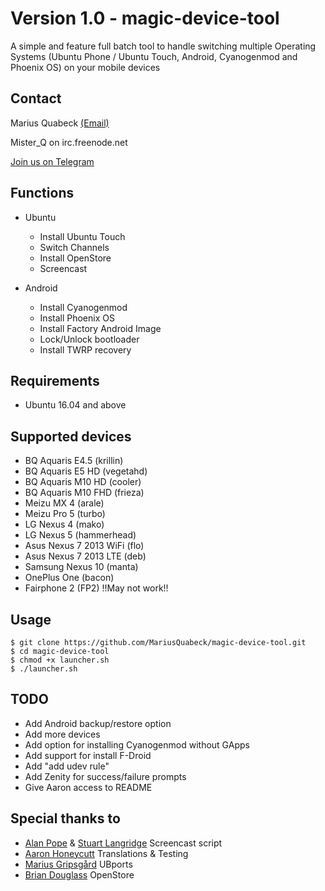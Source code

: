 # Version 1.0 - magic-device-tool

A simple and feature full batch tool to handle switching multiple Operating Systems (Ubuntu Phone / Ubuntu Touch, Android, Cyanogenmod and Phoenix OS) on your mobile devices

Contact
-------
Marius Quabeck [(Email)](mailto:misterq@ubuntu.com)

Mister_Q on irc.freenode.net

[Join us on Telegram](https://telegram.me/joinchat/A3LlWgiC4TQYX0epd9w8EQ)

Functions
---
- Ubuntu
  - Install Ubuntu Touch
  - Switch Channels
  - Install OpenStore
  - Screencast


- Android
  - Install Cyanogenmod
  - Install Phoenix OS
  - Install Factory Android Image
  - Lock/Unlock bootloader
  - Install TWRP recovery


Requirements
----
- Ubuntu 16.04 and above

Supported devices
----

- BQ Aquaris E4.5 (krillin)
- BQ Aquaris E5 HD (vegetahd)
- BQ Aquaris M10 HD (cooler)
- BQ Aquaris M10 FHD (frieza)
- Meizu MX 4 (arale)
- Meizu Pro 5 (turbo)
- LG Nexus 4 (mako)
- LG Nexus 5 (hammerhead)
- Asus Nexus 7 2013 WiFi (flo)
- Asus Nexus 7 2013 LTE (deb)
- Samsung Nexus 10 (manta)
- OnePlus One (bacon)
- Fairphone 2 (FP2) !!May not work!!


Usage
-----
```
$ git clone https://github.com/MariusQuabeck/magic-device-tool.git
$ cd magic-device-tool
$ chmod +x launcher.sh
$ ./launcher.sh
```

TODO
------
- Add Android backup/restore option
- Add more devices
- Add option for installing Cyanogenmod without GApps
- Add support for install F-Droid
- Add "add udev rule"
- Add Zenity for success/failure prompts
- Give Aaron access to README

Special thanks to
---
- [Alan Pope](https://github.com/popey) & [Stuart Langridge](https://github.com/stuartlangridge) Screencast script
- [Aaron Honeycutt](https://github.com/ahoneybun) Translations & Testing
- [Marius Gripsgård](https://github.com/mariogrip) UBports
- [Brian Douglass](https://github.com/bhdouglass) OpenStore
